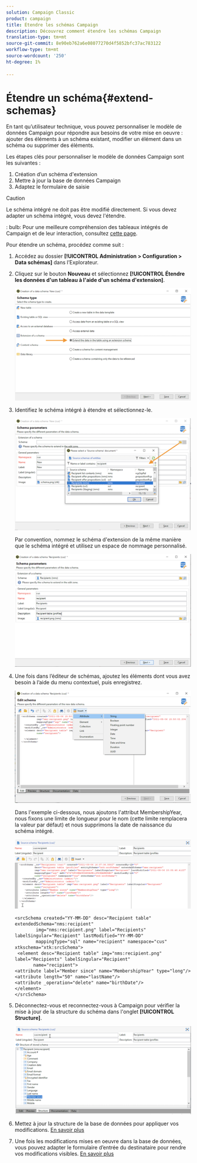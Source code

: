 ```yaml
---
solution: Campaign Classic
product: campaign
title: Étendre les schémas Campaign
description: Découvrez comment étendre les schémas Campaign
translation-type: tm+mt
source-git-commit: 8e90eb762a6e08077270d4f5852bfc37ac783122
workflow-type: tm+mt
source-wordcount: '250'
ht-degree: 1%

---
```


# Étendre un schéma{#extend-schemas}

En tant qu’utilisateur technique, vous pouvez personnaliser le modèle de données Campaign pour répondre aux besoins de votre mise en oeuvre : ajouter des éléments à un schéma existant, modifier un élément dans un schéma ou supprimer des éléments.

Les étapes clés pour personnaliser le modèle de données Campaign sont les suivantes :

1. Création d’un schéma d&#39;extension
1. Mettre à jour la base de données Campaign
1. Adaptez le formulaire de saisie

>[!CAUTION]
>Le schéma intégré ne doit pas être modifié directement. Si vous devez adapter un schéma intégré, vous devez l&#39;étendre.

: bulb: Pour une meilleure compréhension des tableaux intégrés de Campaign et de leur interaction, consultez [cette page](datamodel.md).

Pour étendre un schéma, procédez comme suit :

1. Accédez au dossier **[!UICONTROL Administration > Configuration > Data schémas]** dans l’Explorateur.
1. Cliquez sur le bouton **Nouveau** et sélectionnez **[!UICONTROL Étendre les données d&#39;un tableau à l&#39;aide d&#39;un schéma d&#39;extension]**.

   ![](assets/extend-schema-option.png)

1. Identifiez le schéma intégré à étendre et sélectionnez-le.

   ![](assets/extend-schema-select.png)

   Par convention, nommez le schéma d&#39;extension de la même manière que le schéma intégré et utilisez un espace de nommage personnalisé.

   ![](assets/extend-schema-validate.png)

1. Une fois dans l’éditeur de schémas, ajoutez les éléments dont vous avez besoin à l’aide du menu contextuel, puis enregistrez.

   ![](assets/extend-schema-edit.png)

   Dans l&#39;exemple ci-dessous, nous ajoutons l&#39;attribut MembershipYear, nous fixons une limite de longueur pour le nom (cette limite remplacera la valeur par défaut) et nous supprimons la date de naissance du schéma intégré.

   ![](assets/extend-schema-sample.png)

   ```
   <srcSchema created="YY-MM-DD" desc="Recipient table" extendedSchema="nms:recipient"
           img="nms:recipient.png" label="Recipients" labelSingular="Recipient" lastModified="YY-MM-DD"
           mappingType="sql" name="recipient" namespace="cus" xtkschema="xtk:srcSchema">
    <element desc="Recipient table" img="nms:recipient.png" label="Recipients" labelSingular="Recipient"
          name="recipient">
   <attribute label="Member since" name="MembershipYear" type="long"/>
   <attribute length="50" name="lastName"/>
   <attribute _operation="delete" name="birthDate"/>
   </element>
   </srcSchema>
   ```
1. Déconnectez-vous et reconnectez-vous à Campaign pour vérifier la mise à jour de la structure du schéma dans l&#39;onglet **[!UICONTROL Structure]**.

   ![](assets/extend-schema-structure.png)

1. Mettez à jour la structure de la base de données pour appliquer vos modifications. [En savoir plus](update-database-structure.md)

1. Une fois les modifications mises en oeuvre dans la base de données, vous pouvez adapter le formulaire d’entrée du destinataire pour rendre vos modifications visibles. [En savoir plus](forms.md)
